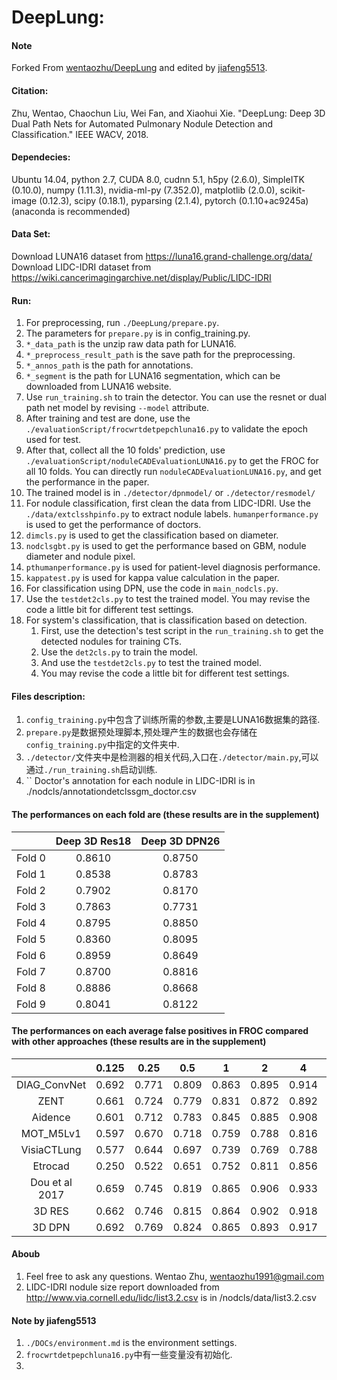 # DeepLung:
#### Note
Forked From [wentaozhu/DeepLung](https://github.com/wentaozhu/DeepLung) and edited by [jiafeng5513](https://github.com/jiafeng5513).

#### Citation:
Zhu, Wentao, Chaochun Liu, Wei Fan, and Xiaohui Xie. "DeepLung: Deep 3D Dual Path Nets for Automated Pulmonary Nodule Detection and Classification." IEEE WACV, 2018.

#### Dependecies: 
Ubuntu 14.04, python 2.7, CUDA 8.0, cudnn 5.1, h5py (2.6.0), SimpleITK (0.10.0), numpy (1.11.3), nvidia-ml-py (7.352.0), matplotlib (2.0.0), scikit-image (0.12.3), scipy (0.18.1), pyparsing (2.1.4), pytorch (0.1.10+ac9245a) (anaconda is recommended)

#### Data Set:
Download LUNA16 dataset from https://luna16.grand-challenge.org/data/
Download LIDC-IDRI dataset from https://wiki.cancerimagingarchive.net/display/Public/LIDC-IDRI

#### Run:
1. For preprocessing, run `./DeepLung/prepare.py`.
2. The parameters for `prepare.py` is in config_training.py. 
3. `*_data_path` is the unzip raw data path for LUNA16.
4. `*_preprocess_result_path` is the save path for the preprocessing.
5. `*_annos_path` is the path for annotations. 
6. `*_segment` is the path for LUNA16 segmentation, which can be downloaded from LUNA16 website.
7. Use `run_training.sh` to train the detector. You can use the resnet or dual path net model by revising `--model` attribute. 
8. After training and test are done, use the `./evaluationScript/frocwrtdetpepchluna16.py` to validate the epoch used for test. 
9. After that, collect all the 10 folds' prediction, use `./evaluationScript/noduleCADEvaluationLUNA16.py` to get the FROC for all 10 folds. You can directly run `noduleCADEvaluationLUNA16.py`, and get the performance in the paper.
10. The trained model is in `./detector/dpnmodel/` or `./detector/resmodel/`
11. For nodule classification, first clean the data from LIDC-IDRI. Use the `./data/extclsshpinfo.py` to extract nodule labels. `humanperformance.py` is used to get the performance of doctors. 
12. `dimcls.py` is used to get the classification based on diameter. 
13. `nodclsgbt.py` is used to get the performance based on GBM, nodule diameter and nodule pixel.
14. `pthumanperformance.py` is used for patient-level diagnosis performance. 
15. `kappatest.py` is used for kappa value calculation in the paper.
16. For classification using DPN, use the code in `main_nodcls.py`. 
17. Use the `testdet2cls.py` to test the trained model. You may revise the code a little bit for different test settings.
18. For system's classification, that is classification based on detection. 
    1.  First, use the detection's test script in the `run_training.sh` to get the detected nodules for training CTs.
    2.  Use the `det2cls.py` to train the model. 
    3.  And use the `testdet2cls.py` to test the trained model. 
    4.  You may revise the code a little bit for different test settings.
#### Files description:
1. `config_training.py`中包含了训练所需的参数,主要是LUNA16数据集的路径.
2. `prepare.py`是数据预处理脚本,预处理产生的数据也会存储在`config_training.py`中指定的文件夹中.
3. `./detector/`文件夹中是检测器的相关代码,入口在`./detector/main.py`,可以通过`./run_training.sh`启动训练.
4. ``
Doctor's annotation for each nodule in LIDC-IDRI is in ./nodcls/annotationdetclssgm_doctor.csv
#### The performances on each fold are (these results are in the supplement)

|          |Deep 3D Res18|Deep 3D DPN26|
|:--------:|:-----------:|:------------:|
|Fold 0    |       0.8610|	      0.8750|
|Fold 1    |       0.8538|	      0.8783|
|Fold 2    |       0.7902|        0.8170|
|Fold 3    |       0.7863|        0.7731|
|Fold 4    |       0.8795|	      0.8850|
|Fold 5    |       0.8360|  	  0.8095|
|Fold 6    |       0.8959|  	  0.8649|
|Fold 7    |       0.8700|        0.8816|
|Fold 8    |       0.8886|	      0.8668|
|Fold 9    |       0.8041|    	  0.8122|

#### The performances on each average false positives in FROC compared with other approaches (these results are in the supplement)

|                | 0.125|  0.25|   0.5|     1|     2|     4|     8|  FROC|
|:--------------:|:----:|:----:|:----:|:----:|:----:|:----:|:----:|:----:|
|DIAG_ConvNet    | 0.692| 0.771| 0.809| 0.863| 0.895| 0.914| 0.923| 0.838|
|ZENT            | 0.661| 0.724| 0.779| 0.831| 0.872| 0.892| 0.915| 0.811|
|Aidence         | 0.601| 0.712| 0.783| 0.845| 0.885| 0.908| 0.917| 0.807|
|MOT_M5Lv1       | 0.597| 0.670| 0.718| 0.759| 0.788| 0.816| 0.843| 0.742|
|VisiaCTLung     | 0.577| 0.644| 0.697| 0.739| 0.769| 0.788| 0.793| 0.715|
|Etrocad         | 0.250| 0.522| 0.651| 0.752| 0.811| 0.856| 0.887| 0.676|
|Dou et al 2017  | 0.659| 0.745| 0.819| 0.865| 0.906| 0.933| 0.946| 0.839|
|3D RES          | 0.662| 0.746| 0.815| 0.864| 0.902| 0.918| 0.932| 0.834|
|3D DPN          | 0.692| 0.769| 0.824| 0.865| 0.893| 0.917| 0.933| 0.842|


#### Aboub
1. Feel free to ask any questions. Wentao Zhu, wentaozhu1991@gmail.com
2. LIDC-IDRI nodule size report downloaded from 
http://www.via.cornell.edu/lidc/list3.2.csv is in /nodcls/data/list3.2.csv


#### Note by jiafeng5513
1. `./DOCs/environment.md` is the environment settings.
2. `frocwrtdetpepchluna16.py`中有一些变量没有初始化.
3. 